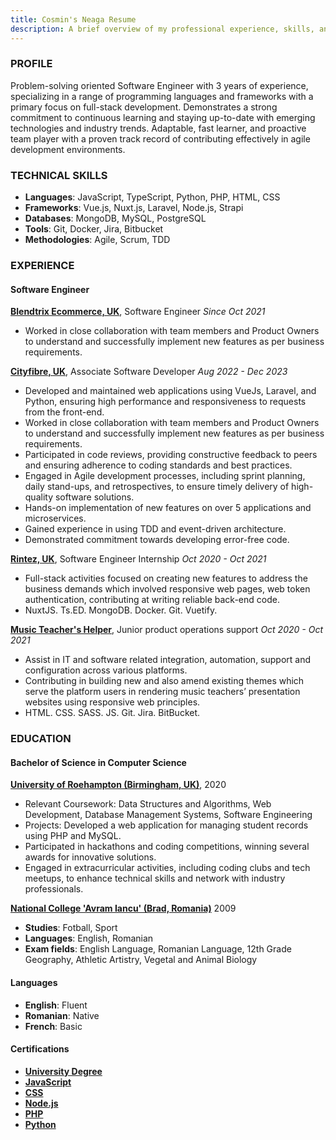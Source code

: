 ```yaml
---
title: Cosmin's Neaga Resume
description: A brief overview of my professional experience, skills, and education.
---
```


### PROFILE
Problem-solving oriented Software Engineer with 3 years of
  experience, specializing in a range of programming languages and
  frameworks with a primary focus on full-stack development.
  Demonstrates a strong commitment to continuous learning and staying
  up-to-date with emerging technologies and industry trends.
  Adaptable, fast learner, and proactive team player with a proven
  track record of contributing effectively in agile development
  environments.


### TECHNICAL SKILLS
- **Languages**: JavaScript, TypeScript, Python, PHP, HTML, CSS
- **Frameworks**: Vue.js, Nuxt.js, Laravel, Node.js, Strapi
- **Databases**: MongoDB, MySQL, PostgreSQL
- **Tools**: Git, Docker, Jira, Bitbucket
- **Methodologies**: Agile, Scrum, TDD


### EXPERIENCE
#### Software Engineer
**[Blendtrix Ecommerce, UK]()**, Software Engineer
*Since Oct 2021*
- Worked in close collaboration with team members and Product Owners to understand 
  and successfully implement new features as per business requirements.

**[Cityfibre, UK](https://cityfibre.com/)**, Associate Software Developer
*Aug 2022 - Dec 2023*
- Developed and maintained web applications using VueJs, Laravel,
  and Python, ensuring high performance and responsiveness to
  requests from the front-end.
- Worked in close collaboration with team members and Product Owners to 
  understand and successfully implement new features as per business requirements.
- Participated in code reviews, providing constructive feedback to
  peers and ensuring adherence to coding standards and best practices.
- Engaged in Agile development processes, including sprint
  planning, daily stand-ups, and retrospectives, to ensure timely
  delivery of high-quality software solutions.
- Hands-on implementation of new features on over 5 applications and microservices.
- Gained experience in using TDD and event-driven architecture.
- Demonstrated commitment towards developing error-free code.

**[Rintez, UK](https://rintez.com/)**, Software Engineer Internship
*Oct 2020 - Oct 2021*
- Full-stack activities focused on creating new features to address the business 
  demands which involved responsive web pages, web token authentication, contributing 
  at writing reliable back-end code.
- NuxtJS. Ts.ED. MongoDB. Docker. Git. Vuetify.

**[Music Teacher's Helper](https://musicteachershelper.com)**, Junior product operations support
*Oct 2020 - Oct 2021*
- Assist in IT and software related integration, automation, support and configuration 
  across various platforms.
- Contributing in building new and also amend existing themes which serve the platform 
  users in rendering music teachers’ presentation websites using responsive web principles.
- HTML. CSS. SASS. JS. Git. Jira. BitBucket.


### EDUCATION
#### Bachelor of Science in Computer Science
**[University of Roehampton (Birmingham, UK)](https://www.roehampton.ac.uk/)**, 2020
- Relevant Coursework: Data Structures and Algorithms, Web Development, Database Management Systems, Software Engineering
- Projects: Developed a web application for managing student records using PHP and MySQL.
- Participated in hackathons and coding competitions, winning several awards for innovative solutions.
- Engaged in extracurricular activities, including coding clubs and tech meetups, to enhance technical skills and network with industry professionals.

**[National College 'Avram Iancu' (Brad, Romania)](https://www.cnaibrad.ro/)** 2009
- **Studies**: Fotball, Sport
- **Languages**: English, Romanian
- **Exam fields**: English Language, Romanian Language, 12th Grade Geography, Athletic Artistry, Vegetal and Animal Biology


#### Languages
- **English**: Fluent
- **Romanian**: Native
- **French**: Basic

#### Certifications
- **[University Degree](/pics/certification/degree/degree.png)**
- **[JavaScript](/pics/certification/js-udemy.png)**
- **[CSS](/pics/certification/css.png)**
- **[Node.js](/pics/certification/nodejs.png)**
- **[PHP](/pics/certification/php.png)**
- **[Python](/pics/certification/python/intro.png)**